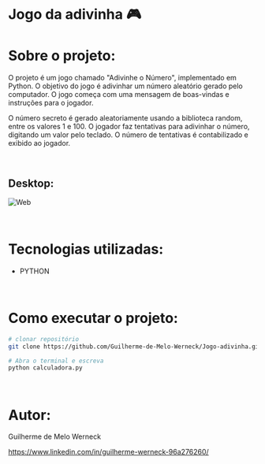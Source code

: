 # Jogo da adivinha :video_game:

# Sobre o projeto:
O projeto é um jogo chamado "Adivinhe o Número", implementado em Python. O objetivo do jogo é adivinhar um número 
aleatório gerado pelo computador. O jogo começa com uma mensagem de boas-vindas e instruções para o jogador.

O número secreto é gerado aleatoriamente usando a biblioteca random, entre os valores 1 e 100. O jogador faz 
tentativas para adivinhar o número, digitando um valor pelo teclado. O número de tentativas é contabilizado e exibido ao jogador.

<br>

## Desktop:
![Web](https://github.com/Guilherme-de-Melo-Werneck/Jogo-adivinha/assets/110049442/a52c5949-cb2a-49a0-8872-f59caccf78e9)



<br>

# Tecnologias utilizadas:
- PYTHON

<br>

# Como executar o projeto:

```bash
# clonar repositório
git clone https://github.com/Guilherme-de-Melo-Werneck/Jogo-adivinha.git

# Abra o terminal e escreva
python calculadora.py

```
<br>

# Autor:

Guilherme de Melo Werneck

https://www.linkedin.com/in/guilherme-werneck-96a276260/
